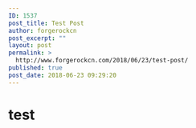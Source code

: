```yaml
---
ID: 1537
post_title: Test Post
author: forgerockcn
post_excerpt: ""
layout: post
permalink: >
  http://www.forgerockcn.com/2018/06/23/test-post/
published: true
post_date: 2018-06-23 09:29:20
---
```

# test